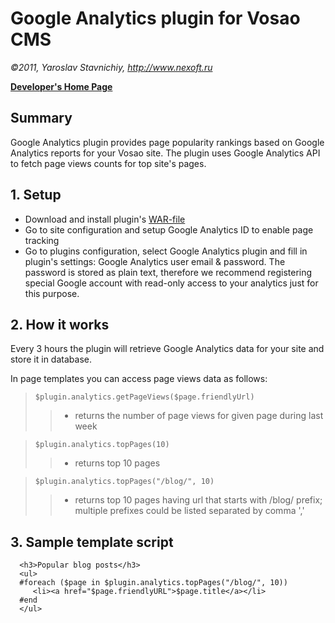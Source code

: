 # Google Analytics plugin for Vosao CMS #

_©2011, Yaroslav Stavnichiy, http://www.nexoft.ru_

**[Developer's Home Page](http://blog.nexoft.ru/blog/vosao-google-analytics-plugin)**

## Summary ##

Google Analytics plugin provides page popularity rankings based on Google Analytics reports for your Vosao site. The plugin uses Google Analytics API to fetch page views counts for top site's pages.

## 1. Setup ##

  * Download and install plugin's [WAR-file](http://blog.nexoft.ru/blog/vosao-google-analytics-plugin)
  * Go to site configuration and setup Google Analytics ID to enable page tracking
  * Go to plugins configuration, select Google Analytics plugin and fill in plugin's settings: Google Analytics user email & password. The password is stored as plain text, therefore we recommend registering special Google account with read-only access to your analytics just for this purpose.

## 2. How it works ##

Every 3 hours the plugin will retrieve Google Analytics data for your site and store it in database.

In page templates you can access page views data as follows:

> `$plugin.analytics.getPageViews($page.friendlyUrl)`
> > - returns the number of page views for given page during last week


> `$plugin.analytics.topPages(10)`
> > - returns top 10 pages


> `$plugin.analytics.topPages("/blog/", 10)`
> > - returns top 10 pages having url that starts with /blog/ prefix; multiple prefixes could be listed separated by comma ','

## 3. Sample template script ##

```
  <h3>Popular blog posts</h3>
  <ul>
  #foreach ($page in $plugin.analytics.topPages("/blog/", 10))
     <li><a href="$page.friendlyURL">$page.title</a></li>
  #end
  </ul>
```
